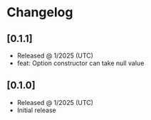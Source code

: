 # Changelog

## [0.1.1]

- Released @ 1/2025 (UTC)
- feat: Option constructor  can take null value

## [0.1.0]

- Released @ 1/2025 (UTC)
- Initial release
